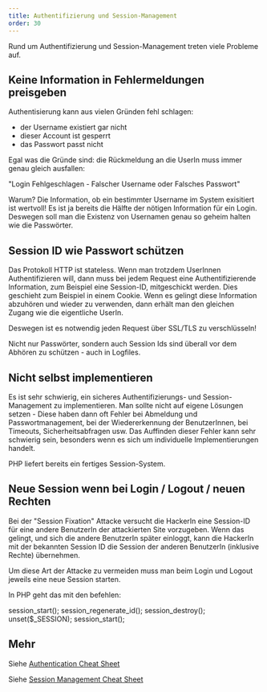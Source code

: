 ```yaml
---
title: Authentifizierung und Session-Management
order: 30
---
```


Rund um Authentifizierung und Session-Management treten viele Probleme auf.

## Keine Information in Fehlermeldungen preisgeben

Authentisierung kann aus vielen Gründen fehl schlagen: 
* der Username existiert gar nicht
* dieser Account ist gesperrt
* das Passwort passt nicht

Egal was die Gründe sind: die Rückmeldung an die UserIn muss immer genau gleich ausfallen:

  "Login Fehlgeschlagen - Falscher Username oder Falsches Passwort"

Warum? Die Information, ob ein bestimmter Username im System exisitiert ist wertvoll! Es
ist ja bereits die Hälfte der nötigen Information für ein Login. Deswegen soll man die Existenz
von Usernamen genau so geheim halten wie die Passwörter.

## Session ID wie Passwort schützen

Das Protokoll HTTP ist stateless.  Wenn man trotzdem UserInnen Authentifizieren
will, dann muss bei jedem Request eine Authentifizierende Information, zum Beispiel eine Session-ID,
mitgeschickt werden.  Dies geschieht zum Beispiel in einem Cookie.  Wenn es gelingt diese Information abzuhören und wieder
zu verwenden, dann erhält man den gleichen Zugang wie die eigentliche UserIn.

Deswegen ist es notwendig jeden Request über SSL/TLS zu verschlüsseln!

Nicht nur Passwörter, sondern auch Session Ids sind überall vor dem Abhören zu schützen - auch in Logfiles.

## Nicht selbst implementieren

Es ist sehr schwierig, ein sicheres Authentifizierungs- und Session-Management zu implementieren. Man sollte nicht auf eigene Lösungen setzen - Diese haben dann oft Fehler bei Abmeldung und Passwortmanagement, bei der Wiedererkennung der BenutzerInnen, bei Timeouts, Sicherheitsabfragen usw. Das Auffinden dieser Fehler kann sehr schwierig sein, besonders wenn es sich um individuelle Implementierungen handelt.

PHP liefert bereits ein fertiges Session-System.

## Neue Session wenn bei Login / Logout / neuen Rechten

Bei der "Session Fixation" Attacke versucht die HackerIn eine Session-ID für eine andere BenutzerIn  der
attackierten Site vorzugeben.  Wenn das gelingt, und sich die andere BenutzerIn später einloggt, kann die HackerIn
mit der bekannten Session ID die Session der anderen BenutzerIn (inklusive Rechte) übernehmen.

Um diese Art der Attacke zu vermeiden muss man beim Login und Logout jeweils eine neue Session starten.

In PHP geht das mit den befehlen:

<php caption="neue Session starten nach erfolgreichem Login">
  session_start();
  session_regenerate_id();
  session_destroy();
  unset($_SESSION);
  session_start();
</php>

## Mehr

Siehe [Authentication Cheat Sheet](https://www.owasp.org/index.php/Session_Management_Cheat_Sheet)

Siehe [Session Management Cheat Sheet](https://www.owasp.org/index.php/Session_Management_Cheat_Sheet)
